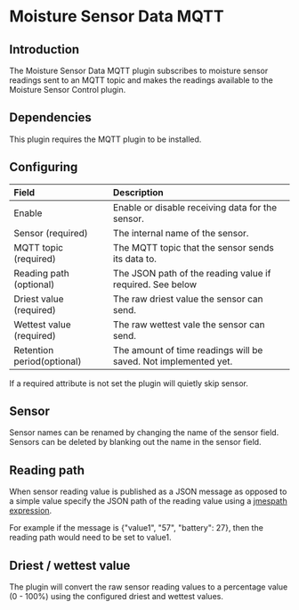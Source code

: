 # Moisture Sensor Data MQTT

## Introduction

The Moisture Sensor Data MQTT plugin subscribes to moisture sensor
readings sent to an MQTT topic and makes the readings available to the
Moisture Sensor Control plugin.

## Dependencies

This plugin requires the MQTT plugin to be installed.

## Configuring

|Field |Description|
| :--- | :--- |
| Enable | Enable or disable receiving data for the sensor.|
| Sensor (required)| The internal name of the sensor.|
| MQTT topic (required)| The MQTT topic that the sensor sends its data to.|
| Reading path (optional)| The JSON path of the reading value if required. See below |
| Driest value (required)| The raw driest value the sensor can send. |
| Wettest value (required)| The raw wettest vale the sensor can send. |
| Retention period(optional)| The amount of time readings will be saved. Not implemented yet.|

If a required attribute is not set the plugin will quietly skip sensor.

## Sensor

Sensor names can be renamed by changing the name of the sensor
field. Sensors can be deleted by blanking out the name in the sensor
field.

## Reading path

When sensor reading value is published as a JSON message as opposed to
a simple value specify the JSON path of the reading value using a
[jmespath expression](https://jmespath.org/tutorial.html).

For example if the message is {"value1", "57", "battery": 27}, then
the reading path would need to be set to value1.

## Driest / wettest value

The plugin will convert the raw sensor reading values to a percentage
value (0 - 100%) using the configured driest and wettest values.
